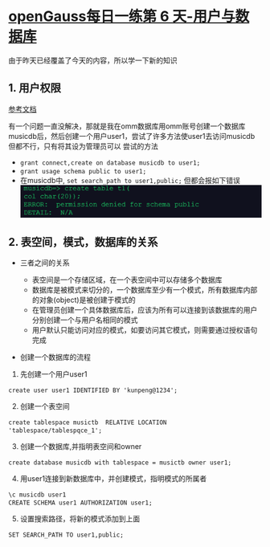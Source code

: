 # [openGauss每日一练第 6 天-用户与数据库](https://www.modb.pro/db/569674)

由于昨天已经覆盖了今天的内容，所以学一下新的知识

## 1. 用户权限
[参考文档](https://docs.opengauss.org/zh/docs/3.1.0-lite/docs/Developerguide/%E7%AE%A1%E7%90%86%E7%94%A8%E6%88%B7%E5%8F%8A%E6%9D%83%E9%99%90.html)

有一个问题一直没解决，那就是我在omm数据库用omm账号创建一个数据库musicdb后，然后创建一个用户user1，尝试了许多方法使user1去访问musicdb但都不行，只有将其设为管理员可以
尝试的方法
- `grant connect,create on database musicdb to user1;`
- `grant usage schema public to user1;`
- 在musicdb中, `set search_path to user1,public;`
但都会报如下错误
![图 2](../images/977d5183178b28e251e36dfa1acec18b8e44482ae8bbc64cf82cec851d3f922d.png)  


## 2. 表空间，模式，数据库的关系
- 三者之间的关系
    - 表空间是一个存储区域，在一个表空间中可以存储多个数据库
    - 数据库是被模式来切分的，一个数据库至少有一个模式，所有数据库内部的对象(object)是被创建于模式的
    - 在管理员创建一个具体数据库后，应该为所有可以连接到该数据库的用户分别创建一个与用户名相同的模式
    - 用户默认只能访问对应的模式，如要访问其它模式，则需要通过授权语句完成

- 创建一个数据库的流程
1. 先创建一个用户user1
```
create user user1 IDENTIFIED BY 'kunpeng@1234';
```
2. 创建一个表空间
```
create tablespace musictb  RELATIVE LOCATION  'tablespace/tablespqce_1';
```
3. 创建一个数据库,并指明表空间和owner
```
create database musicdb with tablespace = musictb owner user1;
```
4. 用user1连接到新数据库中，并创建模式，指明模式的所属者
```
\c musicdb user1
CREATE SCHEMA user1 AUTHORIZATION user1;
```
5. 设置搜索路径，将新的模式添加到上面
```
SET SEARCH_PATH TO user1,public;
```